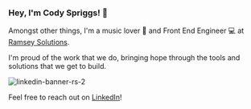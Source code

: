 ### Hey, I'm Cody Spriggs! 👋

Amongst other things, I'm a music lover 🎸 and Front End Engineer 💻 at [Ramsey Solutions](https://www.ramseyinhouse.com/). 

I'm proud of the work that we do, bringing hope through the tools and solutions that we get to build.

![linkedin-banner-rs-2](https://user-images.githubusercontent.com/3348314/89075685-62f9db00-d344-11ea-891d-856c1039fe70.jpg)

Feel free to reach out on [LinkedIn](https://www.linkedin.com/in/codyspriggs/)!
